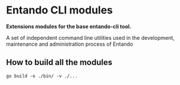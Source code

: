 # Entando CLI modules

**Extensions modules for the base entando-cli tool.**

A set of independent command line utilities used in the 
development, maintenance and administration process of Entando

## How to build all the modules

```
go build -o ./bin/ -v ./...
```
